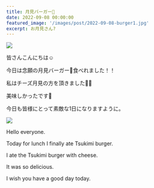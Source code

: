 ```yaml
---
title: 月見バーガー🍔
date: 2022-09-08 00:00:00
featured_image: '/images/post/2022-09-08-burger1.jpg'
excerpt: お月見さん?
---
```


![](https://yutarochan.github.io/yurumina/images/post/2022-09-08-burger1.jpg)

皆さんこんにちは☺︎

今日は念願の月見バーガー🍔食べれました！！

私はチーズ月見の方を頂きました🍔🧀

美味しかったです🤤

今日も皆様にとって素敵な1日になりますように。

![](https://yutarochan.github.io/yurumina/images/post/2022-09-08-burger2.jpg)

Hello everyone. 

Today for lunch I finally ate Tsukimi burger. 

I ate the Tsukimi burger with cheese. 

It was so delicious. 

I wish you have a good day today. 
